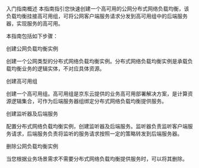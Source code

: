 入门指南概述
本指南指引您快速创建一个高可用的公网分布式网络负载均衡，该负载均衡挂接高可用组，可将公网客户端服务请求分发到高可用组中的后端服务器，实现服务的高可用。

本指南包括如下步骤：

创建公网负载均衡实例

创建一个公网类型的分布式网络负载均衡实例。分布式网络负载均衡实例是承载负载均衡业务的逻辑实体，不对应具体资源。

创建高可用组

创建一个高可用组。高可用组是京东云提供的业务高可用部署解决方案，是计算资源逻辑集合，可作为后端服务器组绑定分布式网络负载均衡提供服务。

创建监听器及后端服务

配置分布式网络负载均衡实例，创建监听器及后端服务。监听器负责监听客户端服务请求，后端服务负责将监听的服务请求按照一定的策略转发到后端服务器。

删除公网负载均衡实例

当您根据业务场景需求不需要分布式网络负载均衡提供服务时，可以将其删除。
